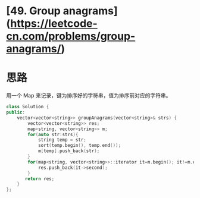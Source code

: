 # [49. Group anagrams] (https://leetcode-cn.com/problems/group-anagrams/)

# 思路
用一个 Map 来记录，键为排序好的字符串，值为排序前对应的字符串。

```c++
class Solution {
public:
    vector<vector<string>> groupAnagrams(vector<string>& strs) {
        vector<vector<string>> res;
        map<string, vector<string>> m;
        for(auto str:strs){
            string temp = str;
            sort(temp.begin(), temp.end());
            m[temp].push_back(str);
        }
        for(map<string, vector<string>>::iterator it=m.begin(); it!=m.end(); it++){
            res.push_back(it->second);
        }
       return res;
    }
};
```